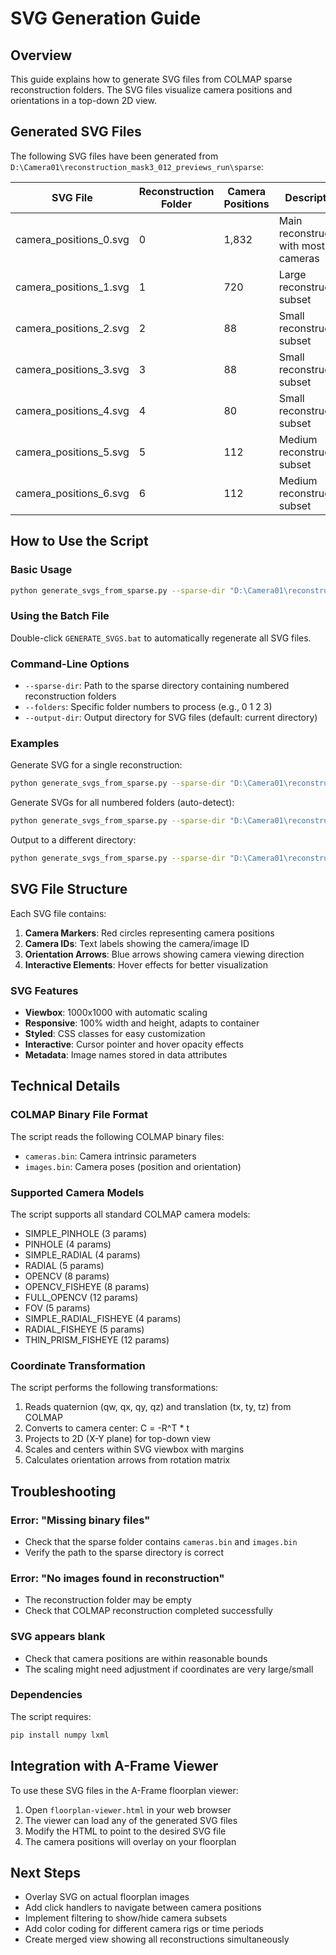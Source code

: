 # SVG Generation Guide

## Overview

This guide explains how to generate SVG files from COLMAP sparse reconstruction folders. The SVG files visualize camera positions and orientations in a top-down 2D view.

## Generated SVG Files

The following SVG files have been generated from `D:\Camera01\reconstruction_mask3_012_previews_run\sparse`:

| SVG File | Reconstruction Folder | Camera Positions | Description |
|----------|----------------------|------------------|-------------|
| camera_positions_0.svg | 0 | 1,832 | Main reconstruction with most cameras |
| camera_positions_1.svg | 1 | 720 | Large reconstruction subset |
| camera_positions_2.svg | 2 | 88 | Small reconstruction subset |
| camera_positions_3.svg | 3 | 88 | Small reconstruction subset |
| camera_positions_4.svg | 4 | 80 | Small reconstruction subset |
| camera_positions_5.svg | 5 | 112 | Medium reconstruction subset |
| camera_positions_6.svg | 6 | 112 | Medium reconstruction subset |

## How to Use the Script

### Basic Usage

```bash
python generate_svgs_from_sparse.py --sparse-dir "D:\Camera01\reconstruction_mask3_012_previews_run\sparse" --folders 0 1 2 3 4 5 6
```

### Using the Batch File

Double-click `GENERATE_SVGS.bat` to automatically regenerate all SVG files.

### Command-Line Options

- `--sparse-dir`: Path to the sparse directory containing numbered reconstruction folders
- `--folders`: Specific folder numbers to process (e.g., 0 1 2 3)
- `--output-dir`: Output directory for SVG files (default: current directory)

### Examples

Generate SVG for a single reconstruction:
```bash
python generate_svgs_from_sparse.py --sparse-dir "D:\Camera01\reconstruction_mask3_012_previews_run\sparse" --folders 0
```

Generate SVGs for all numbered folders (auto-detect):
```bash
python generate_svgs_from_sparse.py --sparse-dir "D:\Camera01\reconstruction_mask3_012_previews_run\sparse"
```

Output to a different directory:
```bash
python generate_svgs_from_sparse.py --sparse-dir "D:\Camera01\reconstruction_mask3_012_previews_run\sparse" --folders 0 1 2 --output-dir "output_svgs"
```

## SVG File Structure

Each SVG file contains:

1. **Camera Markers**: Red circles representing camera positions
2. **Camera IDs**: Text labels showing the camera/image ID
3. **Orientation Arrows**: Blue arrows showing camera viewing direction
4. **Interactive Elements**: Hover effects for better visualization

### SVG Features

- **Viewbox**: 1000x1000 with automatic scaling
- **Responsive**: 100% width and height, adapts to container
- **Styled**: CSS classes for easy customization
- **Interactive**: Cursor pointer and hover opacity effects
- **Metadata**: Image names stored in data attributes

## Technical Details

### COLMAP Binary File Format

The script reads the following COLMAP binary files:
- `cameras.bin`: Camera intrinsic parameters
- `images.bin`: Camera poses (position and orientation)

### Supported Camera Models

The script supports all standard COLMAP camera models:
- SIMPLE_PINHOLE (3 params)
- PINHOLE (4 params)
- SIMPLE_RADIAL (4 params)
- RADIAL (5 params)
- OPENCV (8 params)
- OPENCV_FISHEYE (8 params)
- FULL_OPENCV (12 params)
- FOV (5 params)
- SIMPLE_RADIAL_FISHEYE (4 params)
- RADIAL_FISHEYE (5 params)
- THIN_PRISM_FISHEYE (12 params)

### Coordinate Transformation

The script performs the following transformations:
1. Reads quaternion (qw, qx, qy, qz) and translation (tx, ty, tz) from COLMAP
2. Converts to camera center: C = -R^T * t
3. Projects to 2D (X-Y plane) for top-down view
4. Scales and centers within SVG viewbox with margins
5. Calculates orientation arrows from rotation matrix

## Troubleshooting

### Error: "Missing binary files"
- Check that the sparse folder contains `cameras.bin` and `images.bin`
- Verify the path to the sparse directory is correct

### Error: "No images found in reconstruction"
- The reconstruction folder may be empty
- Check that COLMAP reconstruction completed successfully

### SVG appears blank
- Check that camera positions are within reasonable bounds
- The scaling might need adjustment if coordinates are very large/small

### Dependencies

The script requires:
```bash
pip install numpy lxml
```

## Integration with A-Frame Viewer

To use these SVG files in the A-Frame floorplan viewer:

1. Open `floorplan-viewer.html` in your web browser
2. The viewer can load any of the generated SVG files
3. Modify the HTML to point to the desired SVG file
4. The camera positions will overlay on your floorplan

## Next Steps

- Overlay SVG on actual floorplan images
- Add click handlers to navigate between camera positions
- Implement filtering to show/hide camera subsets
- Add color coding for different camera rigs or time periods
- Create merged view showing all reconstructions simultaneously




